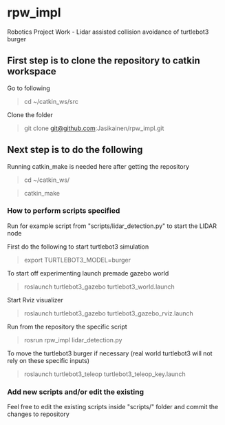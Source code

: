 # rpw_impl
Robotics Project Work - Lidar assisted collision avoidance of turtlebot3 burger

## First step is to clone the repository to catkin workspace

Go to following
> cd ~/catkin_ws/src

Clone the folder
> git clone git@github.com:Jasikainen/rpw_impl.git

## Next step is to do the following

Running catkin_make is needed here after getting the repository
> cd ~/catkin_ws/

> catkin_make

### How to perform scripts specified
Run for example script from "scripts/lidar_detection.py" to start the LIDAR node

First do the following to start turtlebot3 simulation
> export TURTLEBOT3_MODEL=burger

To start off experimenting launch premade gazebo world 
> roslaunch turtlebot3_gazebo turtlebot3_world.launch

Start Rviz visualizer
> roslaunch turtlebot3_gazebo turtlebot3_gazebo_rviz.launch

Run from the repository the specific script
> rosrun rpw_impl lidar_detection.py

To move the turtlebot3 burger if necessary (real world turtlebot3 will not rely on these specific inputs)
> roslaunch turtlebot3_teleop turtlebot3_teleop_key.launch
### Add new scripts and/or edit the existing

Feel free to edit the existing scripts inside "scripts/" folder and commit the changes to repository
